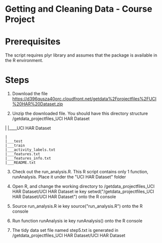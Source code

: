 Getting and Cleaning Data - Course Project
==========================================

Prerequisites
=============
The script requires plyr library and assumes that the package is available in the R environment.


Steps
=====
1. Download the file https://d396qusza40orc.cloudfront.net/getdata%2Fprojectfiles%2FUCI%20HAR%20Dataset.zip 

2. Unzip the downloaded file. You should have this directory structure
<path to unzip folder>/getdata_projectfiles_UCI HAR Dataset

|
|____UCI HAR Dataset

	|
	|___test
	|___train
	|___activity_labels.txt
	|___features.txt
	|___features_info.txt
	|___README.txt

3. Check out the run_analysis.R. This R script contains only 1 function, runAnalysis. Place it under the "UCI HAR Dataset" folder

4. Open R, and change the working directory to <path to unzip folder>/getdata_projectfiles_UCI HAR Dataset/UCI HAR Dataset ie key setwd("<path to unzip folder>/getdata_projectfiles_UCI HAR Dataset/UCI HAR Dataset") onto the R console

5. Source run_analysis.R ie key source("run_analysis.R") onto the R console

6. Run function runAnalysis ie key runAnalysis() onto the R console

7. The tidy data set file named step5.txt is generated in <path to unzip folder>/getdata_projectfiles_UCI HAR Dataset/UCI HAR Dataset



